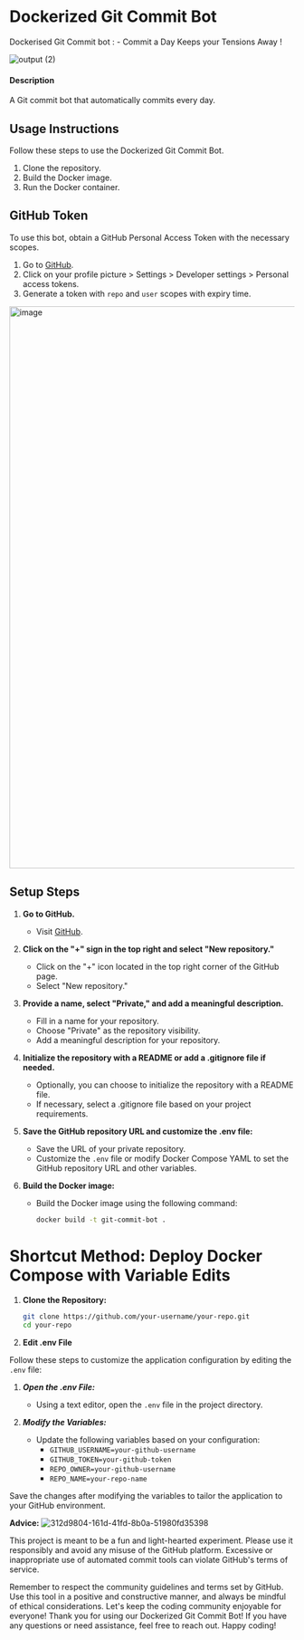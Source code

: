 # Dockerized Git Commit Bot
Dockerised Git Commit bot : - Commit a Day Keeps your Tensions Away !

![output (2)](https://github.com/MISTERNEGATIVE21/docker_commit_bot/assets/51168229/88187ba4-e695-4d96-b3ef-fd0dccb2b225)

#### Description
A Git commit bot that automatically commits every day.

## Usage Instructions
Follow these steps to use the Dockerized Git Commit Bot.

1. Clone the repository.
2. Build the Docker image.
3. Run the Docker container.

## GitHub Token
To use this bot, obtain a GitHub Personal Access Token with the necessary scopes.

1. Go to [GitHub](https://github.com/).
2. Click on your profile picture > Settings > Developer settings > Personal access tokens.
3. Generate a token with `repo` and `user` scopes with expiry time.

<img width="993" alt="image" src="https://github.com/MISTERNEGATIVE21/docker_commit_bot/assets/51168229/db47a3f0-c864-4b40-9a68-226d69bdcc8b">

## Setup Steps
1. **Go to GitHub.**
   - Visit [GitHub](https://github.com/).
  
2. **Click on the "+" sign in the top right and select "New repository."**
   - Click on the "+" icon located in the top right corner of the GitHub page.
   - Select "New repository."

3. **Provide a name, select "Private," and add a meaningful description.**
   - Fill in a name for your repository.
   - Choose "Private" as the repository visibility.
   - Add a meaningful description for your repository.

4. **Initialize the repository with a README or add a .gitignore file if needed.**
   - Optionally, you can choose to initialize the repository with a README file.
   - If necessary, select a .gitignore file based on your project requirements.

5. **Save the GitHub repository URL and customize the .env file:**
   - Save the URL of your private repository.
   - Customize the `.env` file or modify Docker Compose YAML to set the GitHub repository URL and other variables.

6. **Build the Docker image:**
   - Build the Docker image using the following command:
     ```bash
     docker build -t git-commit-bot .
     ```
# Shortcut Method: Deploy Docker Compose with Variable Edits

1. **Clone the Repository:**
   ```bash
   git clone https://github.com/your-username/your-repo.git
   cd your-repo

2. **Edit .env File**

Follow these steps to customize the application configuration by editing the `.env` file:

1. ***Open the .env File:***
   - Using a text editor, open the `.env` file in the project directory.

2. ***Modify the Variables:***
   - Update the following variables based on your configuration:
     - `GITHUB_USERNAME=your-github-username`
     - `GITHUB_TOKEN=your-github-token`
     - `REPO_OWNER=your-github-username`
     - `REPO_NAME=your-repo-name`

Save the changes after modifying the variables to tailor the application to your GitHub environment.

**Advice:**
![312d9804-161d-41fd-8b0a-51980fd35398](https://github.com/MISTERNEGATIVE21/docker_commit_bot/assets/51168229/b5dc29df-5786-4957-b88d-216197c80531)

This project is meant to be a fun and light-hearted experiment. Please use it responsibly and avoid any misuse of the GitHub platform. Excessive or inappropriate use of automated commit tools can violate GitHub's terms of service.

Remember to respect the community guidelines and terms set by GitHub. Use this tool in a positive and constructive manner, and always be mindful of ethical considerations. Let's keep the coding community enjoyable for everyone!
Thank you for using our Dockerized Git Commit Bot! If you have any questions or need assistance, feel free to reach out. Happy coding!
